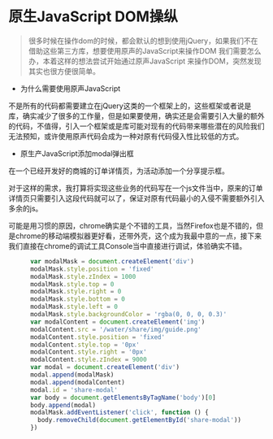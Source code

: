 # 原生JavaScript DOM操纵

> 很多时候在操作dom的时候，都会默认的想到使用jQuery，如果我们不在借助这些第三方库，想要使用原声的JavaScript来操作DOM 我们需要怎么办，本着这样的想法尝试开始通过原声JavaScript 来操作DOM，突然发现其实也很方便很简单。

- 为什么需要使用原声JavaScript

不是所有的代码都需要建立在jQuery这类的一个框架上的，这些框架或者说是库，确实减少了很多的工作量，但是如果要使用，确实还是会需要引入大量的额外的代码，不值得，引入一个框架或是库可能对现有的代码带来哪些潜在的风险我们无法预知，或许使用原声代码会成为一种对原有代码侵入性比较低的方式。

- 原生产JavaScript添加modal弹出框

在一个已经开发好的商城的订单详情页，为活动添加一个分享提示框。

对于这样的需求，我打算将实现这些业务的代码写在一个js文件当中，原来的订单详情页只需要引入这段代码就可以了，保证对原有代码最小的入侵不需要额外引入多余的js。

可能是用习惯的原因，chrome确实是个不错的工具，当然Firefox也是不错的，但是chrome的移动端模拟器更好看，还带外壳，这个成为我最中意的一点，接下来我们直接在chrome的调试工具Console当中直接进行调试，体验确实不错。

````javascript
      var modalMask = document.createElement('div')
      modalMask.style.position = 'fixed'
      modalMask.style.zIndex = 1000
      modalMask.style.top = 0
      modalMask.style.right = 0
      modalMask.style.bottom = 0
      modalMask.style.left = 0
      modalMask.style.backgroundColor = 'rgba(0, 0, 0, 0.3)'
      var modalContent = document.createElement('img')
      modalContent.src = '/water/share/img/guide.png'
      modalContent.style.position = 'fixed'
      modalContent.style.top = '0px'
      modalContent.style.right = '0px'
      modalContent.style.zIndex = 9000
      var modal = document.createElement('div')
      modal.append(modalMask)
      modal.append(modalContent)
      modal.id = 'share-modal'
      var body = document.getElementsByTagName('body')[0]
      body.append(modal)
      modalMask.addEventListener('click', function () {
        body.removeChild(document.getElementById('share-modal'))
      })
````



